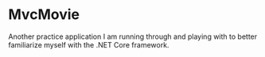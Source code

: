 # MvcMovie
Another practice application I am running through and playing with to better familiarize myself with the .NET Core framework.
